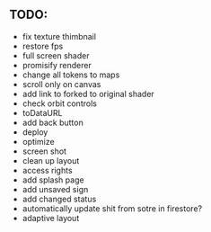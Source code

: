 ## TODO:

- fix texture thimbnail
- restore fps
- full screen shader
- promisify renderer
- change all tokens to maps
- scroll only on canvas
- add link to forked to original shader
- check orbit controls
- toDataURL
- add back button
- deploy
- optimize
- screen shot
- clean up layout
- access rights
- add splash page
- add unsaved sign
- add changed status
- automatically update shit from sotre in firestore?
- adaptive layout
